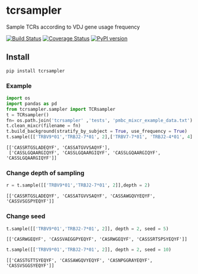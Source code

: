 # tcrsampler

Sample TCRs according to VDJ gene usage frequency

[![Build Status](https://travis-ci.com/kmayerb/tcrsampler.svg?branch=master)](https://travis-ci.com/kmayerb/tcrsampler)
[![Coverage Status](https://coveralls.io/repos/github/kmayerb/tcrsampler/badge.svg?branch=master)](https://coveralls.io/github/kmayerb/tcrsampler?branch=master)
[![PyPI version](https://badge.fury.io/py/tcrsampler.svg)](https://badge.fury.io/py/tcrsampler)

## Install 

```
pip install tcrsampler
```

### Example

```python
import os
import pandas as pd
from tcrsampler.sampler import TCRsampler
t = TCRsampler()
fn= os.path.join('tcrsampler' ,'tests', 'pmbc_mixcr_example_data.txt')
t.clean_mixcr(filename = fn)
t.build_background(stratify_by_subject = True, use_frequency = True)
t.sample([['TRBV9*01','TRBJ2-7*01', 2],['TRBV7-7*01', 'TRBJ2-4*01', 4] ], depth = 1, use_frequency = True)
```

```
[['CASSRTGSLADEQYF', 'CASSATGVVSAQYF'],
 ['CASSLGQAARGIQYF', 'CASSLGQAARGIQYF', 'CASSLGQAARGIQYF', 'CASSLGQAARGIQYF']]
```

### Change depth of sampling

```python
r = t.sample([['TRBV9*01','TRBJ2-7*01', 2]],depth = 2)
```

```
[['CASSRTGSLADEQYF', 'CASSATGVVSAQYF', 'CASSAWGQVYEQYF', 'CASSVSGSPYEQYF']]
```

### Change seed

```python
t.sample([['TRBV9*01','TRBJ2-7*01', 2]], depth = 2, seed = 5)
```

```
[['CASRWGEQYF', 'CASSVAEGGPYEQYF', 'CASRWGEQYF', 'CASSSRTSPSYEQYF']]
```

```python
t.sample([['TRBV9*01','TRBJ2-7*01', 2]], depth = 2, seed = 10)
```

```
[['CASSTGTTSYEQYF', 'CASSAWGQVYEQYF', 'CASNPGGRAYEQYF', 'CASSVSGGSYEQYF']]
```
